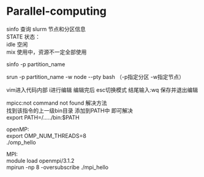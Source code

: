 # Parallel-computing

sinfo 查询 slurm 节点和分区信息  
STATE 状态：  
idle 空闲  
mix 使用中，资源不一定全部使用  

sinfo -p partition_name   

srun -p partition_name -w node --pty bash （-p指定分区 -w指定节点）

vim进入代码内部 i进行编辑 编辑完后 esc切换模式 结尾输入:wq 保存并退出编辑


mpicc:not command not found 解决方法  
找到该指令的上一级bin目录 添加到PATH中 即可解决  
export PATH=/...../bin:$PATH  

openMP:  
export OMP_NUM_THREADS=8  
./omp_hello  

MPI:  
  module load openmpi/3.1.2  
  mpirun -np 8 -oversubscribe ./mpi_hello  
